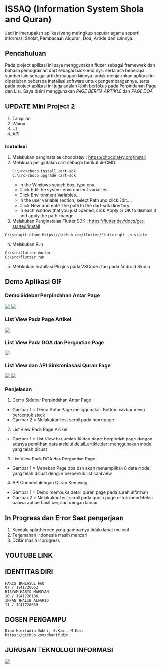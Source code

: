 # ISSAQ (Information System Shola and Quran) 

Jadi ini merupakan aplikasi yang melingkup seputar agama seperti informasi Sholat, Pembacaan Alquran, Doa, Artikle dan Lainnya.

## Pendahuluan

Pada project aplikasi ini saya menggunakan flutter sebagai framework dan bahasa pemograman dart sebagai back-end nya. serta ada beberapa sumber lain sebagai artikle maupun lainnya. untuk menjalankan aplikasi ini diperlukan beberapa installasi software untuk pengembangannya.
serta pada project aplikasi ini juga adalah lebih berfokus pada Perpindahan Page dan List. Saya disini menggunakan *PAGE BERITA ARTIKLE* dan *PAGE DOA*

## UPDATE Mini Project 2
1. Tampilan 
2. Warna
3. UI 
4. API

### Installasi

1. Melakukan penginstalan chocolatey : https://chocolatey.org/install
2. Melakuan pengintalan dart sebagai berikut di-CMD:
   ```
   C:\src>choco install dart-sdk
   C:\src>choco upgrade dart-sdk
   ```
      - In the Windows search box, type env.
      - Click Edit the system environment variables.
      - Click Environment Variables….
      - In the user variable section, select Path and click Edit…. 
      - Click New, and enter the path to the dart-sdk directory.
      - In each window that you just opened, click Apply or OK to dismiss it and apply the path change
3. Melakukan Penginstalan Flutter SDK : https://flutter.dev/docs/get-started/install
  ```
  C:\src>git clone https://github.com/flutter/flutter.git -b stable
  ```
4. Melakukan Run
 ```
C:\src>flutter doctor
C:\src>flutter run

```
5. Melakukan Installasi Plugins pada VSCode atau pada Android Studio

## Demo Aplikasi GIF

### Demo Sidebar Perpindahan Antar Page
![](gif/bottomnavbar.gif)
   ![](gif/scrollview.gif)

### List View Pada Page Artikel
![](gif/artikelpage.gif)


### List View Pada DOA dan Pergantian Page
![](gif/doapage.gif)

### List View dan API Sinkroniasasi Quran Page
![](gif/quran1.gif)
   ![](gif/quran2scroll.gif)


### Penjelasan

1. Demo Sidebar Perpindahan Antar Page

* Gambar 1 = Demo Antar Page menggunakan Bottom navbar menu berbentuk stack
* Gambar 2 = Melakukan test scroll pada homepage

2. List View Pada Page Artikel

* Gambar 1 = List View berjumlah 10 dan dapat berpindah page dengan adanya pemilihan data melalui detail_artikle.dart menggunakan model yang telah dibuat

3. List View Pada DOA dan Pergantian Page

* Gambar 1 = Menekan  Page doa dan akan menampilkan 8 data model yang telah dibuat dengan berbentuk list cardview

4. API Connect dengan Quran Kemenag
* Gambar 1 = Demo membuka detail quran page pada surah alfatihah
* Gambar 2 = Melakukan test scroll pada quran page untuk mendeteksi bahwa api berhasil berjalan dengan lancar

## In Progress dan Error Saat pengerjaan

1. Kendala splashcreen yang gambarnya tidak dapat muncul
2. Terjemahan indonesia masih mencari
3. Dzikir masih inprogress

## YOUTUBE LINK

## IDENTITAS DIRI
```
FARIS IKHLASUL HAQ
07 / 1941720062
HISYAM HARYO MAHDYAN
10 / 1941720186
IRFAN THALIB ALFARID
11 / 1941720039
```
## DOSEN PENGAMPU
```
Dian Hanifudin Subhi, S.Kom., M.Kom.
https://github.com/dhanifudin
```
## JURUSAN TEKNOLOGI INFORMASI
![](gif/JTI.png)


